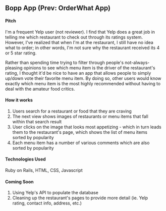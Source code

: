 ## Bopp App (Prev: OrderWhat App)

#### Pitch
I'm a frequent Yelp user (not reviewer). I find that Yelp does a great job in telling me which restaurant to check out through its ratings system. However, I've realized that when I'm at the restaurant, I still have no idea what to order; in other words, I'm not sure why the restaurant received its 4 or 5 star rating.

Rather than spending time trying to filter through people's not-always-pleasing opinions to see which menu item is the driver of the restaurant's rating, I thought it'd be nice to have an app that allows people to simply up/down vote their favorite menu item. By doing so, other users would know exactly which menu item is the most highly recommended without having to deal with the amateur food critics. 

#### How it works
1. Users search for a restaurant or food that they are craving
2. The next view shows images of restaurants or menu items that fall within that search result
3. User clicks on the image that looks most appetizing - which in turn leads them to the restaurant's page, which shows the list of menu items sorted by popularity
4. Each menu item has a number of various comments which are also sorted by popularity

#### Technologies Used
Ruby on Rails, HTML, CSS, Javascript

#### Coming Soon
1. Using Yelp's API to populate the database
2. Cleaning up the restaurant's pages to provide more detail (ie. Yelp rating, contact info, address, etc.)
